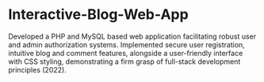 # Interactive-Blog-Web-App
Developed a PHP and MySQL based web application facilitating robust user and admin authorization systems. Implemented secure user registration, intuitive blog and comment features, alongside a user-friendly interface with CSS styling, demonstrating a firm grasp of full-stack development principles (2022).

